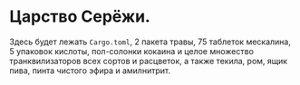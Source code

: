 # Царство Серёжи.

Здесь будет лежать `Cargo.toml`, 2 пакета травы, 75 таблеток мескалина, 5 упаковок кислоты, пол-солонки кокаина и целое множество транквилизаторов всех сортов и расцветок, а также текила, ром, ящик пива, пинта чистого эфира и амилнитрит.
